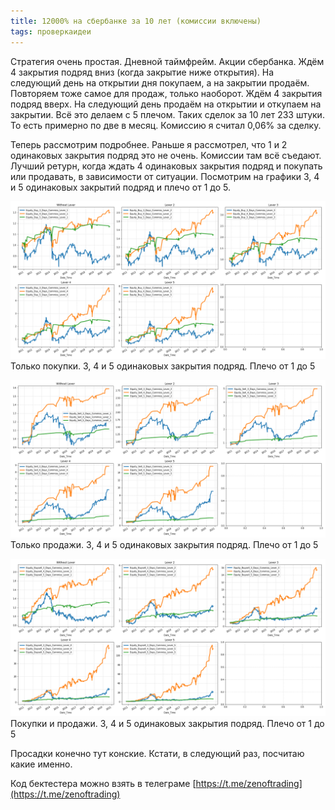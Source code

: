 ```yaml
---
title: 12000% на сбербанке за 10 лет (комиссии включены)
tags: проверкаидеи
---
```


Стратегия очень простая. Дневной таймфрейм. Акции сбербанка. Ждём 4 закрытия подряд вниз (когда закрытие ниже открытия). На следующий день на открытии дня покупаем, а на закрытии продаём. Повторяем тоже самое для продаж, только наоборот. Ждём 4 закрытия подряд вверх. На следующий день продаём на открытии и откупаем на закрытии. Всё это делаем с 5 плечом. Таких сделок за 10 лет 233 штуки. То есть примерно по две в месяц. Комиссию я считал 0,06% за сделку.

Теперь рассмотрим подробнее. Раньше я рассмотрел, что 1 и 2 одинаковых закрытия подряд это не очень. Комиссии там всё съедают. Лучший ретурн, когда ждать 4 одинаковых закрытия подряд и покупать или продавать, в зависимости от ситуации. Посмотрим на графики 3, 4 и 5 одинаковых закрытий подряд и плечо от 1 до 5.

![](/assets/images/2020/12/buy_leverage.png)\
Только покупки. 3, 4 и 5 одинаковых закрытия подряд. Плечо от 1 до 5

![](/assets/images/2020/12/sell_leverage.png)\
Только продажи. 3, 4 и 5 одинаковых закрытия подряд. Плечо от 1 до 5

![](/assets/images/2020/12/buysell_leverage.png)\
Покупки и продажи. 3, 4 и 5 одинаковых закрытия подряд. Плечо от 1 до 5

Просадки конечно тут конские. Кстати, в следующий раз, посчитаю какие именно.

Код бектестера можно взять в телеграме [https://t.me/zenoftrading](https://t.me/zenoftrading)
